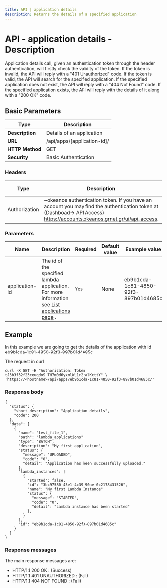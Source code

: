 ```yaml
---
title: API | application details
description: Returns the details of a specified application
---
```


# API - application details - Description

Application details call, given an authentication token through the header authentication,
will firstly check the validity of the token. If the token is invalid, the API will reply with a
"401 Unauthorized" code. If the token is valid, the API will search for the specified application. If the specified application does not exist, the API will reply with a
"404 Not Found" code. If the specified application exists, the API will reply with the details
of it along with a "200 OK" code.


## Basic Parameters

|Type | Description
------|-------------
| **Description** | Details of an application
| **URL**         | /api/apps/[application-id]/
| **HTTP Method** | GET
| **Security**    | Basic Authentication


### Headers

Type | Description | Required | Default value | Example value
------|-------------|----------|---------------|---------------
Authorization | ~okeanos authentication token. If you have an account you may find the authentication token at (Dashboad-> API Access) https://accounts.okeanos.grnet.gr/ui/api_access. | `Yes` | None | Token tJ3b3f32f23ceuqdoS


### Parameters

Name  | Description | Required | Default value | Example value
------|-------------|----------|---------------|---------------
application-id  | The id of the specified lambda application. For more information see [List applications page](ApplicationsList.md) . |`Yes` |None| eb9b1cda-1c81-4850-92f3-897b01d4685c


## Example

In this example we are going to get the details of the application with id eb9b1cda-1c81-4850-92f3-897b01d4685c

The request in curl

```
curl -X GET -H "Authorization: Token tJ3b3f32f23ceuqdoS_TH7m0d6yxmlWL1r2ralKcttY" \
'https://<hostname>/api/apps/eb9b1cda-1c81-4850-92f3-897b01d4685c/'
```


### Response body

```
{
  "status": {
    "short_description": "Application details",
    "code": 200
  },
  "data": [
    {
      "name": "test_file_1",
      "path": "lambda_applications",
      "type": "BATCH",
      "description": "My first application",
      "status": {
        "message": "UPLOADED",
        "code": "0",
        "detail": "Application has been successfully uploaded."
      },
      "lambda_instances": [
        {
          "started": false,
          "id": "3bc97580-45e1-4c39-90ae-0c2178431526",
          "name": "My first Lambda Instance"
          "status": {
            "message": "STARTED",
            "code": "0",
            "detail": "Lambda instance has been started"
          },
        }
      ],
      "id": "eb9b1cda-1c81-4850-92f3-897b01d4685c"
    }
  ]
}
```


### Response messages

The main response messages are:

- HTTP/1.1 200 OK : (Success)
- HTTP/1.1 401 UNAUTHORIZED : (Fail)
- HTTP/1.1 404 NOT FOUND : (Fail)
